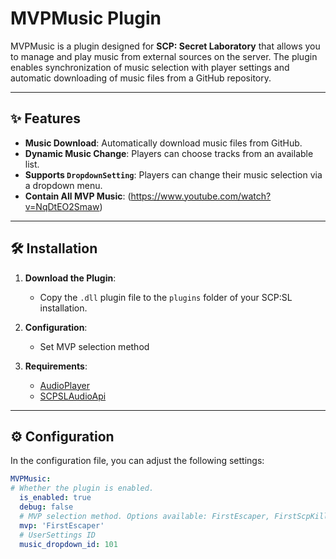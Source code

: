# MVPMusic Plugin

MVPMusic is a plugin designed for **SCP: Secret Laboratory** that allows you to manage and play music from external sources on the server. The plugin enables synchronization of music selection with player settings and automatic downloading of music files from a GitHub repository.

---

## ✨ Features

- **Music Download**: Automatically download music files from GitHub.
- **Dynamic Music Change**: Players can choose tracks from an available list.
- **Supports `DropdownSetting`**: Players can change their music selection via a dropdown menu.
- **Contain All MVP Music**: (https://www.youtube.com/watch?v=NqDtEO2Smaw)
---

## 🛠️ Installation

1. **Download the Plugin**:
   - Copy the `.dll` plugin file to the `plugins` folder of your SCP:SL installation.

2. **Configuration**:
   - Set MVP selection method

3. **Requirements**:
   - [AudioPlayer](https://github.com/Antoniofo/AudioPlayer/releases/download/v2.3.0/AudioPlayer.dll)
   - [SCPSLAudioApi](https://github.com/CedModV2/SCPSLAudioApi/releases/download/0.0.8/SCPSLAudioApi.dll)
---

## ⚙️ Configuration

In the configuration file, you can adjust the following settings:

```yaml
MVPMusic:
# Whether the plugin is enabled.
  is_enabled: true
  debug: false
  # MVP selection method. Options available: FirstEscaper, FirstScpKiller, TopKiller, TopDamageDealer.
  mvp: 'FirstEscaper'
  # UserSettings ID
  music_dropdown_id: 101
```
